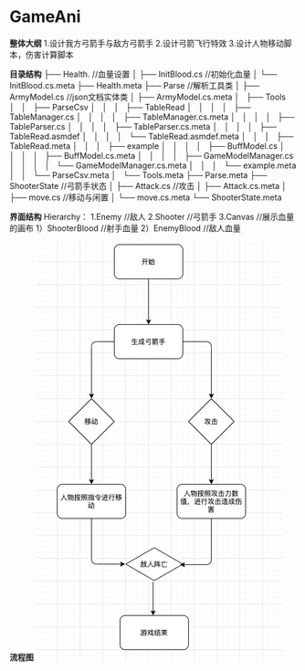 # GameAni

**整体大纲**
1.设计我方弓箭手与敌方弓箭手
2.设计弓箭飞行特效
3.设计人物移动脚本，伤害计算脚本

**目录结构**
├── Health.  //血量设置
│   ├── InitBlood.cs  //初始化血量
│   └── InitBlood.cs.meta
├── Health.meta
├── Parse //解析工具类
│   ├── ArmyModel.cs  //json文档实体类
│   ├── ArmyModel.cs.meta
│   ├── Tools
│   │   ├── ParseCsv
│   │   │   ├── TableRead
│   │   │   │   ├── TableManager.cs
│   │   │   │   ├── TableManager.cs.meta
│   │   │   │   ├── TableParser.cs
│   │   │   │   ├── TableParser.cs.meta
│   │   │   │   ├── TableRead.asmdef
│   │   │   │   └── TableRead.asmdef.meta
│   │   │   ├── TableRead.meta
│   │   │   ├── example
│   │   │   │   ├── BuffModel.cs
│   │   │   │   ├── BuffModel.cs.meta
│   │   │   │   ├── GameModelManager.cs
│   │   │   │   └── GameModelManager.cs.meta
│   │   │   └── example.meta
│   │   └── ParseCsv.meta
│   └── Tools.meta
├── Parse.meta
├── ShooterState //弓箭手状态
│   ├── Attack.cs //攻击
│   ├── Attack.cs.meta
│   ├── move.cs //移动与闲置
│   └── move.cs.meta
└── ShooterState.meta


**界面结构**
 Hierarchy：
    1.Enemy  //敌人
    2.Shooter //弓箭手
    3.Canvas //展示血量的画布
      1）ShooterBlood //射手血量
      2）EnemyBlood //敌人血量

   
**流程图**
![image](https://github.com/89trillion-songzhiheng/GameAni/blob/master/picture/GameAni.png)
